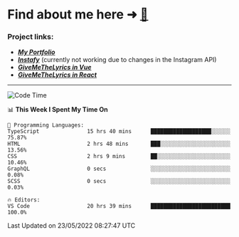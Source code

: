 # Find about me here ➜ [🧑](https://pauabella.dev)

### Project links:
- ***[My Portfolio](https://pauabella.dev)***
- ***[Instafy](https://instafy.me)*** (currently not working due to changes in the Instagram API)
- ***[GiveMeTheLyrics in Vue](https://lyrics.pauabella.dev)***
- ***[GiveMeTheLyrics in React](https://pauabella.dev/GiveMeTheLyrics)***

---
<!--START_SECTION:waka-->
![Code Time](http://img.shields.io/badge/Code%20Time-1%2C078%20hrs%2011%20mins-blue)

📊 **This Week I Spent My Time On** 

```text
💬 Programming Languages: 
TypeScript               15 hrs 40 mins      ███████████████████░░░░░░   75.87% 
HTML                     2 hrs 48 mins       ███░░░░░░░░░░░░░░░░░░░░░░   13.56% 
CSS                      2 hrs 9 mins        ██░░░░░░░░░░░░░░░░░░░░░░░   10.46% 
GraphQL                  0 secs              ░░░░░░░░░░░░░░░░░░░░░░░░░   0.08% 
SCSS                     0 secs              ░░░░░░░░░░░░░░░░░░░░░░░░░   0.03%

🔥 Editors: 
VS Code                  20 hrs 39 mins      █████████████████████████   100.0%

```


 Last Updated on 23/05/2022 08:27:47 UTC
<!--END_SECTION:waka-->
